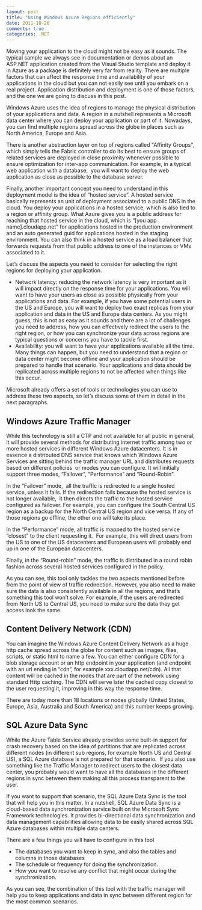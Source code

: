 ```yaml
---
layout: post
title: "Using Windows Azure Regions efficiently"
date: 2011-10-26
comments: true
categories: .NET
---
```


Moving your application to the cloud might not be easy as it sounds. The
typical sample we always see in documentation or demos about an ASP.NET
application created from the Visual Studio template and deploy it in
Azure as a package is definitely very far from reality. There are
multiple factors that can affect the response time and availability of
your applications in the cloud but you can not easily see until you
embark on a real project. Application distribution and deployment is one
of those factors, and the one we are going to discuss in this post.

Windows Azure uses the idea of regions to manage the physical
distribution of your applications and data. A region in a nutshell
represents a Microsoft data center where you can deploy your application
or part of it. Nowadays, you can find multiple regions spread across the
globe in places such as North America, Europe and Asia.

There is another abstraction layer on top of regions called "Affinity
Groups", which simply tells the Fabric controller to do its best to
ensure groups of related services are deployed in close proximity
whenever possible to ensure optimization for inter-app communication.
For example, in a typical web application with a database,  you will
want to deploy the web application as close as possible to the database
server. 

Finally, another important concept you need to understand in this
deployment model is the idea of “hosted service”. A hosted service
basically represents an unit of deployment associated to a public DNS in
the cloud. You deploy your applications in a hosted service, which is
also tied to a region or affinity group. What Azure gives you is a
public address for reaching that hosted service in the cloud, which is
“[you app name].cloudapp.net” for applications hosted in the production
environment and an auto generated guid for applications hosted in the
staging environment. You can also think in a hosted service as a load
balancer that forwards requests from that public address to one of the
instances or VMs associated to it.

Let’s discuss the aspects you need to consider for selecting the right
regions for deploying your application.

-   Network latency: reducing the network latency is very important as
    it will impact directly on the response time for your applications.
    You will want to have your users as close as possible physically
    from your applications and data. For example, if you have some
    potential users in the US and Europe, you will want to deploy two
    exact replicas from your application and data in the US and Europe
    data centers. As you might guess, this is not as easy as it sounds
    and there are a lot of challenges you need to address, how you can
    effectively redirect the users to the right region, or how you can
    synchronize your data across regions are typical questions or
    concerns you have to tackle first.
-   Availability: you will want to have your applications available all
    the time. Many things can happen, but you need to understand that a
    region or data center might become offline and your application
    should be prepared to handle that scenario. Your applications and
    data should be replicated across multiple regions to not be affected
    when things like this occur.   

Microsoft already offers a set of tools or technologies you can use to
address these two aspects, so let’s discuss some of them in detail in
the next paragraphs.

Windows Azure Traffic Manager
-----------------------------

While this technology is still a CTP and not available for all public in
general, it will provide several methods for distributing internet
traffic among two or more hosted services in different Windows Azure
datacenters. It is in essence a distributed DNS service that knows which
Windows Azure Services are sitting behind the traffic manager URL and
distributes requests based on different policies  or modes you can
configure. It will initially support three modes, “Failover”,
“Performance” and “Round-Robin”.

In the “Failover” mode,  all the traffic is redirected to a single
hosted service, unless it fails. If the redirection fails because the
hosted service is not longer available,  it then directs the traffic to
the hosted service configured as failover. For example, you can
configure the South Central US region as a backup for the North Central
US region and vice versa. If any of those regions go offline, the other
one will take its place.

In the “Performance” mode, all traffic is mapped to the hosted service
“closest” to the client requesting it.  For example, this will direct
users from the US to one of the US datacenters and European users will
probably end up in one of the European datacenters.

Finally, in the “Round-robin” mode, the traffic is distributed in a
round robin fashion across several hosted services configured in the
policy.

As you can see, this tool only tackles the two aspects mentioned before
from the point of view of traffic redirection. However, you also need to
make sure the data is also consistently available in all the regions,
and that’s something this tool won’t solve. For example, if the users
are redirected from North US to Central US, you need to make sure the
data they get access look the same.

Content Delivery Network (CDN)
------------------------------

You can imagine the Windows Azure Content Delivery Network as a huge
http cache spread across the globe for content such as images, files,
scripts, or static html to name a few. You can either configure CDN for
a blob storage account or an http endpoint in your application (and
endpoint with an url ending in “cdn”, for example xxx.cloudapp.net/cdn).
All that content will be cached in the nodes that are part of the
network using standard Http caching. The CDN will serve later the cached
copy closest to the user requesting it, improving in this way the
response time.

There are today more than 18 locations or nodes globally (United States,
Europe, Asia, Australia and South America) and this number keeps
growing.

SQL Azure Data Sync
-------------------

While the Azure Table Service already provides some built-in support for
crash recovery based on the idea of partitions that are replicated
across different nodes (in different sub regions, for example North US
and Central US), a SQL Azure database is not prepared for that
scenario.  If you also use something like the Traffic Manager to
redirect users to the closest data center, you probably would want to
have all the databases in the different regions in sync between them
making all this process transparent to the user.

If you want to support that scenario, the SQL Azure Data Sync is the
tool that will help you in this matter. In a nutshell, SQL Azure Data
Sync is a cloud-based data synchronization service built on the
Microsoft Sync Framework technologies. It provides bi-directional data
synchronization and data management capabilities allowing data to be
easily shared across SQL Azure databases within multiple data centers.

There are a few things you will have to configure in this tool

-   The databases you want to keep in sync, and also the tables and
    columns in those databases
-   The schedule or frequency for doing the synchronization.
-   How you want to resolve any conflict that might occur during the
    synchronization.

As you can see, the combination of this tool with the traffic manager
will help you to keep applications and data in sync between different
region for the most common scenarios.


